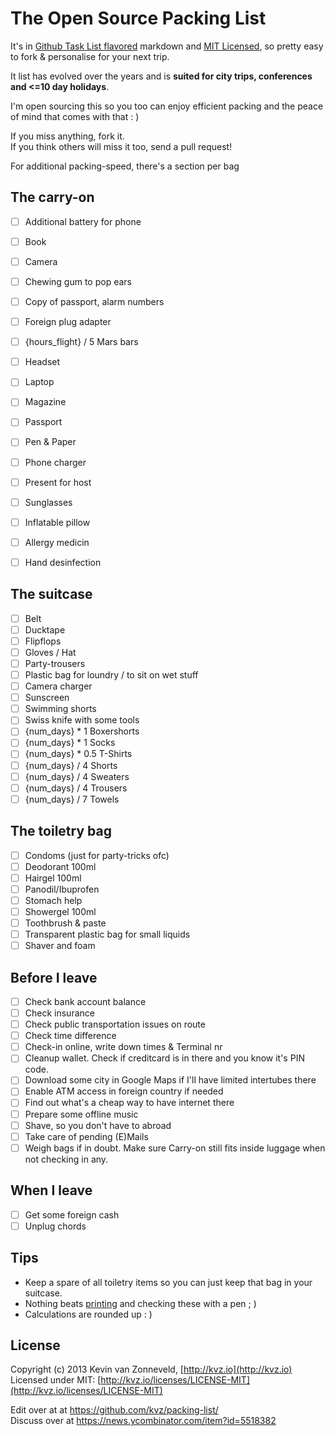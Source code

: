 # The Open Source Packing List

It's in 
[Github Task List flavored](https://github.com/blog/1375-task-lists-in-gfm-issues-pulls-comments)
markdown and 
[MIT Licensed](http://kvz.io/licenses/LICENSE-MIT), 
so pretty easy to fork & personalise for your next trip.

It list has evolved over the years and is **suited for city trips, conferences and <=10 day holidays**.

I'm open sourcing this so you too can enjoy efficient packing and
the peace of mind that comes with that : )

If you miss anything, fork it.  
If you think others will miss it too, send a pull request!

For additional packing-speed, there's a section per bag

## The carry-on

- [ ] Additional battery for phone
- [ ] Book
- [ ] Camera
- [ ] Chewing gum to pop ears
- [ ] Copy of passport, alarm numbers
- [ ] Foreign plug adapter
- [ ] {hours_flight} / 5 Mars bars
- [ ] Headset
- [ ] Laptop
- [ ] Magazine
- [ ] Passport
- [ ] Pen & Paper
- [ ] Phone charger
- [ ] Present for host
- [ ] Sunglasses
- [ ] Inflatable pillow
- [ ] Allergy medicin
- [ ] Hand desinfection


## The suitcase

- [ ] Belt
- [ ] Ducktape
- [ ] Flipflops
- [ ] Gloves / Hat
- [ ] Party-trousers
- [ ] Plastic bag for loundry / to sit on wet stuff
- [ ] Camera charger
- [ ] Sunscreen
- [ ] Swimming shorts
- [ ] Swiss knife with some tools
- [ ] {num_days} * 1 Boxershorts
- [ ] {num_days} * 1 Socks
- [ ] {num_days} * 0.5 T-Shirts
- [ ] {num_days} / 4 Shorts
- [ ] {num_days} / 4 Sweaters
- [ ] {num_days} / 4 Trousers
- [ ] {num_days} / 7 Towels

## The toiletry bag

- [ ] Condoms (just for party-tricks ofc)
- [ ] Deodorant 100ml
- [ ] Hairgel 100ml
- [ ] Panodil/Ibuprofen
- [ ] Stomach help
- [ ] Showergel 100ml
- [ ] Toothbrush & paste
- [ ] Transparent plastic bag for small liquids
- [ ] Shaver and foam

## Before I leave

- [ ] Check bank account balance
- [ ] Check insurance
- [ ] Check public transportation issues on route
- [ ] Check time difference
- [ ] Check-in online, write down times & Terminal nr
- [ ] Cleanup wallet. Check if creditcard is in there and you know it's PIN code.
- [ ] Download some city in Google Maps if I'll have limited intertubes there
- [ ] Enable ATM access in foreign country if needed
- [ ] Find out what's a cheap way to have internet there
- [ ] Prepare some offline music
- [ ] Shave, so you don't have to abroad
- [ ] Take care of pending (E)Mails
- [ ] Weigh bags if in doubt. Make sure Carry-on still fits inside luggage when not checking in any.

## When I leave

- [ ] Get some foreign cash
- [ ] Unplug chords

## Tips

- Keep a spare of all toiletry items so you can just keep that bag in your suitcase.
- Nothing beats [printing](https://raw.github.com/pilsna/packing-list/master/README.md) 
and checking these with a pen ; )
- Calculations are rounded up : )

## License

Copyright (c) 2013 Kevin van Zonneveld, [http://kvz.io](http://kvz.io)  
Licensed under MIT: [http://kvz.io/licenses/LICENSE-MIT](http://kvz.io/licenses/LICENSE-MIT)

Edit over at at https://github.com/kvz/packing-list/  
Discuss over at https://news.ycombinator.com/item?id=5518382
